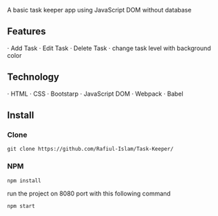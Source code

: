 A basic task keeper app using JavaScript DOM without database

## Features
 ⋅ Add Task
 ⋅ Edit Task
 ⋅ Delete Task
 ⋅ change task level with background color
 
## Technology
 ⋅ HTML
 ⋅ CSS
 ⋅ Bootstarp
 ⋅ JavaScript DOM
 ⋅ Webpack
 ⋅ Babel
 
 ## Install
 
 ### Clone
```git clone https://github.com/Rafiul-Islam/Task-Keeper/```
 
 ### NPM
 ```
 npm install
 ```
 
 run the project on 8080 port with this following command
 
 ```
 npm start
 ```
 
